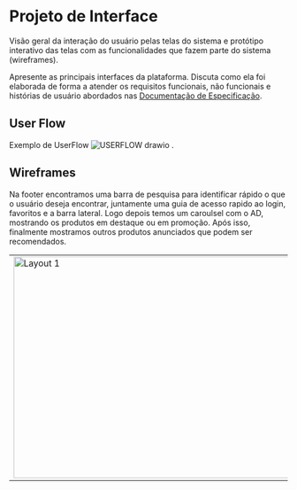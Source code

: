 

# Projeto de Interface

Visão geral da interação do usuário pelas telas do sistema e protótipo interativo das telas com as funcionalidades que fazem parte do sistema (wireframes).

 Apresente as principais interfaces da plataforma. Discuta como ela foi elaborada de forma a atender os requisitos funcionais, não funcionais e histórias de usuário abordados nas <a href="2-Especificação do Projeto.md"> Documentação de Especificação</a>.

## User Flow

Exemplo de UserFlow
![USERFLOW drawio](https://github.com/ICEI-PUC-Minas-PBR-SI/pbr-si-ads-2023-2-p1-tiaw-g4-pcdshop/assets/142853324/4d44330a-de79-479c-806c-b9babcc99ab2)
.




## Wireframes
Na footer encontramos uma barra de pesquisa para identificar rápido o que o usuário deseja encontrar, juntamente uma guia de acesso rapido ao login, favoritos e a barra lateral.
Logo depois temos um caroulsel com o AD, mostrando os produtos em destaque ou em promoção.
Após isso, finalmente mostramos outros produtos anunciados que podem ser recomendados.
<table>
  <tr>
    <td>
      <img src="https://github.com/ICEI-PUC-Minas-PBR-SI/pbr-si-ads-2023-2-p1-tiaw-g4-pcdshop/assets/125142328/80ce7b7f-9bf0-4ad4-94fc-b64ad50f6861" alt="Layout 1" width="600" height="400">
    </td>
    <td>
      <img src="https://github.com/ICEI-PUC-Minas-PBR-SI/pbr-si-ads-2023-2-p1-tiaw-g4-pcdshop/assets/125142328/37963179-0382-498d-9afc-3e578316aab7" alt="Layout 2" width="600" height="400">
    </td>
  </tr>
</table>



 
